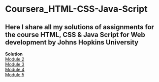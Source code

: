 # Coursera_HTML-CSS-Java-Script
Here I share all my solutions of assignments for the course HTML, CSS &amp; Java Script for Web development by Johns Hopkins University
<br>
---
**Solution** <br>
[Module 2](https://aayushisingh11.github.io/Coursera_HTML-CSS-Java-Script/module%202/)<br>
[Module 3](https://aayushisingh11.github.io/Coursera_HTML-CSS-Java-Script/module%203/)<br>
[Module 4](https://aayushisingh11.github.io/Coursera_HTML-CSS-Java-Script/module%204/)<br>
[Module 5](https://aayushisingh11.github.io/Coursera_HTML-CSS-Java-Script/module%205/)